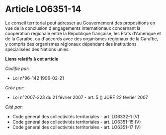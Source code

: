 # Article LO6351-14

Le conseil territorial peut adresser au Gouvernement des propositions en vue de la conclusion d'engagements internationaux
concernant la coopération régionale entre la République française, les Etats d'Amérique et de la Caraïbe, ou d'accords avec
des organismes régionaux de la Caraïbe, y compris des organismes régionaux dépendant des institutions spécialisées des
Nations unies.

**Liens relatifs à cet article**

_Codifié par_:

  - Loi n°96-142 1996-02-21

_Créé par_:

  - Loi n°2007-223 du 21 février 2007 - art. 5 () JORF 22 février 2007

_Cité par_:

  - Code général des collectivités territoriales - art. LO6332-1 (V)
  - Code général des collectivités territoriales - art. LO6351-15 (V)
  - Code général des collectivités territoriales - art. LO6351-17 (V)
